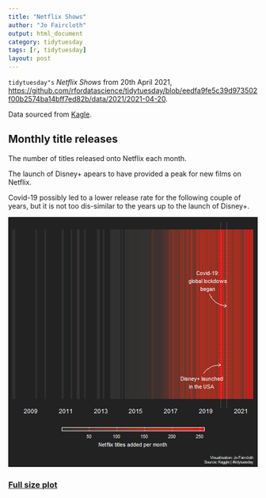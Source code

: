 ```yaml
---
title: "Netflix Shows"
author: "Jo Faircloth"
output: html_document
category: tidytuesday
tags: [r, tidytuesday]
layout: post
---
```


`tidytuesday"s` _Netflix Shows_ from 20th April 2021, <https://github.com/rfordatascience/tidytuesday/blob/eedfa9fe5c39d973502f00b2574ba14bff7ed82b/data/2021/2021-04-20>.

Data sourced from [Kagle](https://www.kaggle.com/shivamb/netflix-shows?select=netflix_titles.csv).









## Monthly title releases

The number of titles released onto Netflix each month.

The launch of Disney+ apears to have provided a peak for new films on Netflix.

Covid-19 possibly led to a lower release rate for the following couple of years, but it is not too dis-similar to the years up to the launch of Disney+.

![plot of chunk plot_monthly_titles](/figure/R/tidytuesday/2022-09-14-tt-20210420-netflixshows/plot_monthly_titles-1.png)


### <a href="https://raw.githubusercontent.com/misstickles/misstickles.github.io/main/figure/R/tidytuesday/20210420" target="_blank">Full size plot</a>






